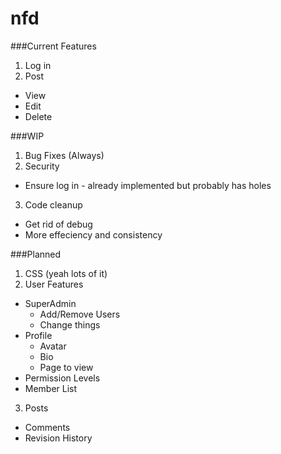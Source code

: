 nfd
===
###Current Features
1. Log in
2. Post
 * View
 * Edit
 * Delete

###WIP
1. Bug Fixes (Always)
2. Security
  * Ensure log in - already implemented but probably has holes
3. Code cleanup
  * Get rid of debug
  * More effeciency and consistency

###Planned
1. CSS (yeah lots of it)
2. User Features
 * SuperAdmin
   - Add/Remove Users
    - Change things
 * Profile
   - Avatar
    - Bio
     - Page to view
 * Permission Levels
 * Member List
3. Posts
 * Comments
 * Revision History
